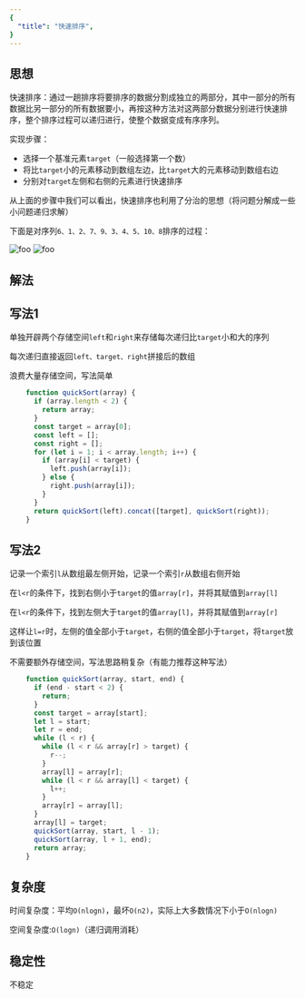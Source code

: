 ```yaml
---
{
  "title": "快速排序",
}
---
```


## 思想

快速排序：通过一趟排序将要排序的数据分割成独立的两部分，其中一部分的所有数据比另一部分的所有数据要小，再按这种方法对这两部分数据分别进行快速排序，整个排序过程可以递归进行，使整个数据变成有序序列。

实现步骤：

- 选择一个基准元素`target`（一般选择第一个数）
- 将比`target`小的元素移动到数组左边，比`target`大的元素移动到数组右边
- 分别对`target`左侧和右侧的元素进行快速排序

从上面的步骤中我们可以看出，快速排序也利用了分治的思想（将问题分解成一些小问题递归求解）


下面是对序列`6、1、2、7、9、3、4、5、10、8`排序的过程：


<img :src="$withBase('/快速排序.jpg')" alt="foo">

<img :src="$withBase('/快速排序.gif')" alt="foo">



## 解法

## 写法1

单独开辟两个存储空间`left`和`right`来存储每次递归比`target`小和大的序列

每次递归直接返回`left、target、right`拼接后的数组

浪费大量存储空间，写法简单

```js
    function quickSort(array) {
      if (array.length < 2) {
        return array;
      }
      const target = array[0];
      const left = [];
      const right = [];
      for (let i = 1; i < array.length; i++) {
        if (array[i] < target) {
          left.push(array[i]);
        } else {
          right.push(array[i]);
        }
      }
      return quickSort(left).concat([target], quickSort(right));
    }
```

## 写法2


记录一个索引`l`从数组最左侧开始，记录一个索引`r`从数组右侧开始

在`l<r`的条件下，找到右侧小于`target`的值`array[r]`，并将其赋值到`array[l]`

在`l<r`的条件下，找到左侧大于`target`的值`array[l]`，并将其赋值到`array[r]`

这样让`l=r`时，左侧的值全部小于`target`，右侧的值全部小于`target`，将`target`放到该位置

不需要额外存储空间，写法思路稍复杂（有能力推荐这种写法）

```js
    function quickSort(array, start, end) {
      if (end - start < 2) {
        return;
      }
      const target = array[start];
      let l = start;
      let r = end;
      while (l < r) {
        while (l < r && array[r] > target) {
          r--;
        }
        array[l] = array[r];
        while (l < r && array[l] < target) {
          l++;
        }
        array[r] = array[l];
      }
      array[l] = target;
      quickSort(array, start, l - 1);
      quickSort(array, l + 1, end);
      return array;
    }
```


## 复杂度

时间复杂度：平均`O(nlogn)`，最坏`O(n2)`，实际上大多数情况下小于`O(nlogn)`

空间复杂度:`O(logn)`（递归调用消耗）

## 稳定性

不稳定